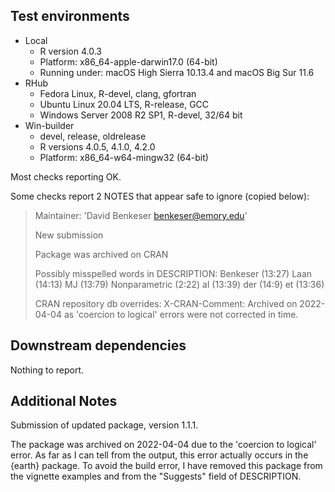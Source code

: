 ## Test environments
* Local 
	* R version 4.0.3
	* Platform: x86_64-apple-darwin17.0 (64-bit)
	* Running under: macOS High Sierra 10.13.4 and macOS Big Sur 11.6
* RHub 
	* Fedora Linux, R-devel, clang, gfortran
	* Ubuntu Linux 20.04 LTS, R-release, GCC
	* Windows Server 2008 R2 SP1, R-devel, 32/64 bit
* Win-builder
	* devel, release, oldrelease
	* R versions 4.0.5, 4.1.0, 4.2.0
	* Platform: x86_64-w64-mingw32 (64-bit) 

Most checks reporting OK.

Some checks report 2 NOTES that appear safe to ignore (copied below):

>  Maintainer: 'David Benkeser <benkeser@emory.edu>'
>  
>  New submission
>  
>  Package was archived on CRAN
>  
>  Possibly misspelled words in DESCRIPTION:
>    Benkeser (13:27)
>    Laan (14:13)
>    MJ (13:79)
>    Nonparametric (2:22)
>    al (13:39)
>    der (14:9)
>    et (13:36)
>  
>  CRAN repository db overrides:
>    X-CRAN-Comment: Archived on 2022-04-04 as 'coercion to logical'
>      errors were not corrected in time.

## Downstream dependencies
Nothing to report.

## Additional Notes
Submission of updated package, version 1.1.1.

The package was archived on 2022-04-04 due to the 'coercion to logical' error.
As far as I can tell from the output, this error actually occurs in the {earth}
package. To avoid the build error, I have removed this package from the vignette
examples and from the "Suggests" field of DESCRIPTION.
